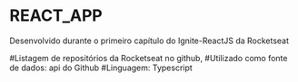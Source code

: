 # REACT_APP
Desenvolvido durante o primeiro capítulo do Ignite-ReactJS da Rocketseat

#Listagem de repositórios da Rocketseat no github, 
#Utilizado como fonte de dados: api do Github 
#Linguagem: Typescript
